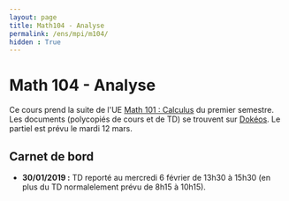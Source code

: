 ```yaml
---
layout: page
title: Math104 - Analyse
permalink: /ens/mpi/m104/
hidden : True
---
```



# Math 104 - Analyse

Ce cours prend la suite de l'UE [Math 101 : Calculus](../m101/) du premier semestre. Les documents (polycopiés de cours et de TD) se trouvent sur [Dokéos](http://formation.u-psud.fr). Le partiel est prévu le mardi 12 mars. 

## Carnet de bord

- **30/01/2019 :**
	TD reporté au mercredi 6 février de 13h30 à 15h30 (en plus du TD normalelement prévu de 8h15 à 10h15). 
